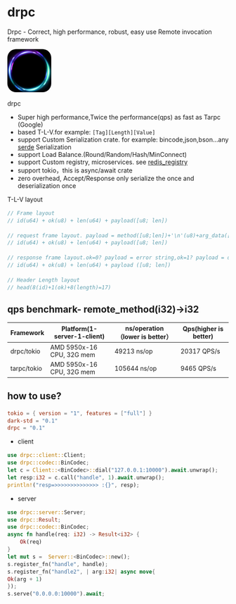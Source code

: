 # drpc

Drpc - Correct, high performance, robust, easy use Remote invocation framework

<img style="width: 100px;height: 98px;border-radius:20px;" width="100" height="100" src="logo.png" />

drpc

* Super high performance,Twice the performance(qps) as fast as Tarpc (Google)
* based T-L-V.for example:  ```[Tag][Length][Value]```
* support Custom Serialization crate. for example: bincode,json,bson...any [serde](https://serde.rs/) Serialization
* support Load Balance.(Round/Random/Hash/MinConnect)
* support Custom registry, microservices. see [redis_registry](example/src/redis_registry.rs)
* support tokio，this is async/await crate
* zero overhead, Accept/Response only serialize the once and deserialization once

T-L-V layout

```rust
// Frame layout
// id(u64) + ok(u8) + len(u64) + payload([u8; len])

// request frame layout. payload = method([u8;len])+'\n'(u8)+arg_data([u8;len])
// id(u64) + ok(u8) + len(u64) + payload([u8; len])

// response frame layout.ok=0? payload = error string,ok=1? payload = data
// id(u64) + ok(u8) + len(u64) + payload ([u8; len])

// Header Length layout
// head(8(id)+1(ok)+8(length)=17)
```

## qps benchmark-  remote_method(i32)->i32
| Framework   | Platform(1-server-1-client) |  ns/operation（lower is better） | Qps(higher is better) |
|-------------|-----------------------------|------ |------ |
| drpc/tokio  | AMD 5950x-16 CPU, 32G mem   |  49213 ns/op   |  20317 QPS/s  |
| tarpc/tokio | AMD 5950x-16 CPU, 32G mem   |  105644 ns/op  |  9465 QPS/s  |



## how to use?

```toml
tokio = { version = "1", features = ["full"] }
dark-std = "0.1"
drpc = "0.1"
```

* client

```rust
use drpc::client::Client;
use drpc::codec::BinCodec;
let c = Client::<BinCodec>::dial("127.0.0.1:10000").await.unwrap();
let resp:i32 = c.call("handle", 1).await.unwrap();
println!("resp=>>>>>>>>>>>>>> :{}", resp);
```

* server

```rust
use drpc::server::Server;
use drpc::Result;
use drpc::codec::BinCodec;
async fn handle(req: i32) -> Result<i32> {
    Ok(req)
}
let mut s =  Server::<BinCodec>::new();
s.register_fn("handle", handle);
s.register_fn("handle2", | arg:i32| async move{
Ok(arg + 1)
});
s.serve("0.0.0.0:10000").await;
```